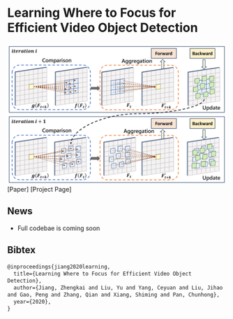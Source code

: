 # Learning Where to Focus for Efficient Video Object Detection

![image](./docs/figures/lsts.png)
[Paper]
[Project Page]

## News
- Full codebae is coming soon


## Bibtex
```
@inproceedings{jiang2020learning,
  title={Learning Where to Focus for Efficient Video Object Detection},
  author={Jiang, Zhengkai and Liu, Yu and Yang, Ceyuan and Liu, Jihao and Gao, Peng and Zhang, Qian and Xiang, Shiming and Pan, Chunhong},
  year={2020},
}
```
